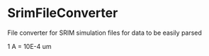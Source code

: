 # SrimFileConverter
File converter for SRIM simulation files for data to be easily parsed



1 A = 10E-4 um